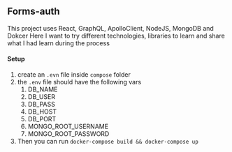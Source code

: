 ## Forms-auth

This project uses React, GraphQL, ApolloClient, NodeJS, MongoDB and Dokcer
Here I want to try different technologies, libraries to learn and share what I had learn during the process

#### Setup

1. create an `.evn` file inside `compose` folder
2. the `.env` file should have the following vars
      1. DB_NAME
      2. DB_USER
      3. DB_PASS
      4. DB_HOST
      5. DB_PORT
      6. MONGO_ROOT_USERNAME
      7. MONGO_ROOT_PASSWORD
4. Then you can run `docker-compose build && docker-compose up`
